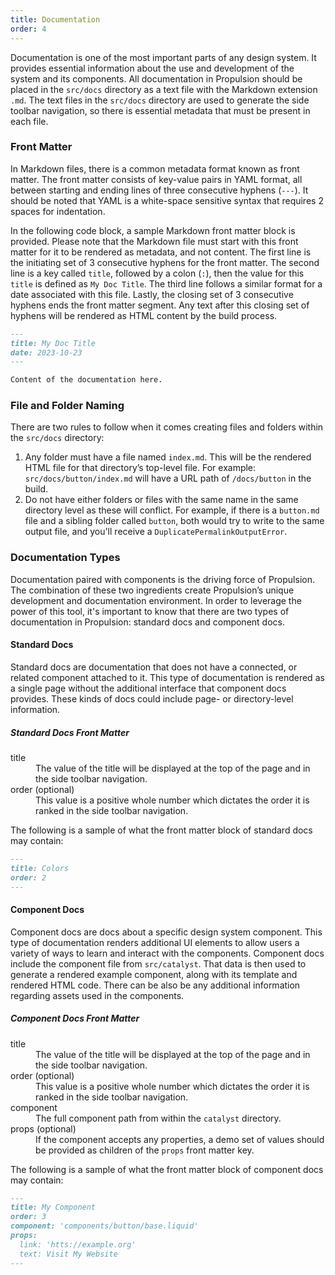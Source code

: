 ```yaml
---
title: Documentation
order: 4
---
```


Documentation is one of the most important parts of any design system. It provides essential information about the use and development of the system and its components. All documentation in Propulsion should be placed in the `src/docs` directory as a text file with the Markdown extension `.md`. The text files in the `src/docs` directory are used to generate the side toolbar navigation, so there is essential metadata that must be present in each file.

### Front Matter

In Markdown files, there is a common metadata format known as front matter. The front matter consists of key-value pairs in YAML format, all between starting and ending lines of three consecutive hyphens (`---`). It should be noted that YAML is a white-space sensitive syntax that requires 2 spaces for indentation.

In the following code block, a sample Markdown front matter block is provided. Please note that the Markdown file must start with this front matter for it to be rendered as metadata, and not content. The first line is the initiating set of 3 consecutive hyphens for the front matter. The second line is a key called `title`, followed by a colon (`:`), then the value for this `title` is defined as `My Doc Title`. The third line follows a similar format for a date associated with this file. Lastly, the closing set of 3 consecutive hyphens ends the front matter segment. Any text after this closing set of hyphens will be rendered as HTML content by the build process.

```markdown
---
title: My Doc Title
date: 2023-10-23
---

Content of the documentation here.
```

### File and Folder Naming

There are two rules to follow when it comes creating files and folders within the `src/docs` directory:

1. Any folder must have a file named `index.md`. This will be the rendered HTML file for that directory’s top-level file. For example: `src/docs/button/index.md` will have a URL path of `/docs/button` in the build.
1. Do not have either folders or files with the same name in the same directory level as these will conflict. For example, if there is a `button.md` file and a sibling folder called `button`, both would try to write to the same output file, and you'll receive a `DuplicatePermalinkOutputError`.

### Documentation Types

Documentation paired with components is the driving force of Propulsion. The combination of these two ingredients create Propulsion’s unique development and documentation environment. In order to leverage the power of this tool, it's important to know that there are two types of documentation in Propulsion: standard docs and component docs.

#### Standard Docs

Standard docs are documentation that does not have a connected, or related component attached to it. This type of documentation is rendered as a single page without the additional interface that component docs provides. These kinds of docs could include page- or directory-level information.

##### Standard Docs Front Matter

<dl>
	<dt>title</dt>
	<dd>The value of the title will be displayed at the top of the page and in the side toolbar navigation.</dd>
	<dt>order (optional)</dt>
	<dd>This value is a positive whole number which dictates the order it is ranked in the side toolbar navigation.</dd>
</dl>

The following is a sample of what the front matter block of standard docs may contain:

```markdown
---
title: Colors
order: 2
---
```

#### Component Docs

Component docs are docs about a specific design system component. This type of documentation renders additional UI elements to allow users a variety of ways to learn and interact with the components. Component docs include the component file from `src/catalyst`. That data is then used to generate a rendered example component, along with its template and rendered HTML code. There can be also be any additional information regarding assets used in the components.

##### Component Docs Front Matter

<dl>
	<dt>title</dt>
	<dd>The value of the title will be displayed at the top of the page and in the side toolbar navigation.</dd>
	<dt>order (optional)</dt>
	<dd>This value is a positive whole number which dictates the order it is ranked in the side toolbar navigation.</dd>
	<dt>component</dt>
	<dd>The full component path from within the <code>catalyst</code> directory.</dd>
	<dt>props (optional)</dt>
	<dd>If the component accepts any properties, a demo set of values should be provided as children of the <code>props</code> front matter key.</dd>
</dl>

The following is a sample of what the front matter block of component docs may contain:

```markdown
---
title: My Component
order: 3
component: 'components/button/base.liquid'
props:
  link: 'htts://example.org'
  text: Visit My Website
---
```
